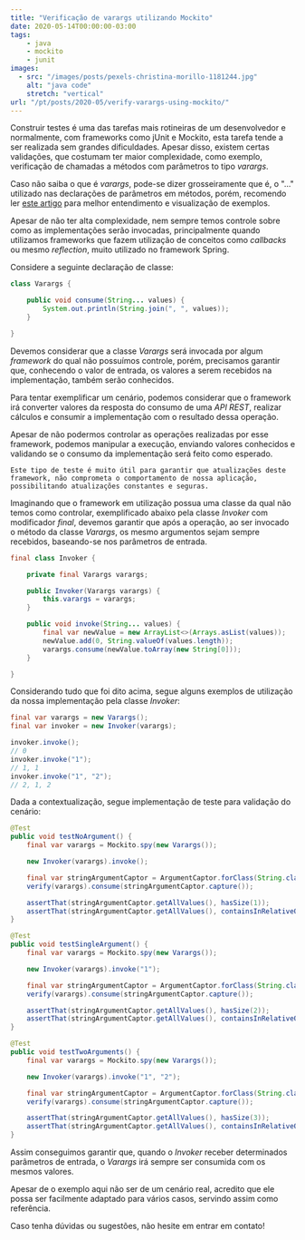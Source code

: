 ```yaml
---
title: "Verificação de varargs utilizando Mockito"
date: 2020-05-14T00:00:00-03:00
tags:
    - java
    - mockito
    - junit
images: 
  - src: "/images/posts/pexels-christina-morillo-1181244.jpg"
    alt: "java code"
    stretch: "vertical"
url: "/pt/posts/2020-05/verify-varargs-using-mockito/"    
---
```


Construir testes é uma das tarefas mais rotineiras de um desenvolvedor e normalmente, com frameworks como jUnit e Mockito, esta tarefa tende a ser realizada sem grandes dificuldades. Apesar disso, existem certas validações, que costumam ter maior complexidade, como exemplo, verificação de chamadas a métodos com parâmetros to tipo *varargs*.

Caso não saiba o que é *varargs*, pode-se dizer grosseiramente que é, o "..." utilizado nas declarações de parâmetros em métodos, porém, recomendo ler [este artigo](https://www.geeksforgeeks.org/variable-arguments-varargs-in-java/) para melhor entendimento e visualização de exemplos.

Apesar de não ter alta complexidade, nem sempre temos controle sobre como as implementações serão invocadas, principalmente quando utilizamos frameworks que fazem utilização de conceitos como *callbacks* ou mesmo *reflection*, muito utilizado no framework Spring.

Considere a seguinte declaração de classe:

```java
class Varargs {

    public void consume(String... values) {
        System.out.println(String.join(", ", values));
    }

}
```

Devemos considerar que a classe *Varargs* será invocada por algum *framework* do qual não possuímos controle, porém, precisamos garantir que, conhecendo o valor de entrada, os valores a serem recebidos na implementação, também serão conhecidos.

Para tentar exemplificar um cenário, podemos considerar que o framework irá converter valores da resposta do consumo de uma *API REST*, realizar cálculos e consumir a implementação com o resultado dessa operação.

Apesar de não podermos controlar as operações realizadas por esse framework, podemos manipular a execução, enviando valores conhecidos e validando se o consumo da implementação será feito como esperado.

`Este tipo de teste é muito útil para garantir que atualizações deste framework, não comprometa o comportamento de nossa aplicação, possibilitando atualizações constantes e seguras.`

Imaginando que o framework em utilização possua uma classe da qual não temos como controlar, exemplificado abaixo pela classe *Invoker* com modificador *final*, devemos garantir que após a operação, ao ser invocado o método da classe *Varargs*, os mesmo argumentos sejam sempre recebidos, baseando-se nos parâmetros de entrada.

```java
final class Invoker {

    private final Varargs varargs;

    public Invoker(Varargs varargs) {
        this.varargs = varargs;
    }

    public void invoke(String... values) {
        final var newValue = new ArrayList<>(Arrays.asList(values));
        newValue.add(0, String.valueOf(values.length));
        varargs.consume(newValue.toArray(new String[0]));
    }

}
```

Considerando tudo que foi dito acima, segue alguns exemplos de utilização da nossa implementação pela classe *Invoker*:

```java
final var varargs = new Varargs();
final var invoker = new Invoker(varargs);

invoker.invoke();
// 0
invoker.invoke("1");
// 1, 1
invoker.invoke("1", "2");
// 2, 1, 2
```

Dada a contextualização, segue implementação de teste para validação do cenário:

```java
@Test
public void testNoArgument() {
    final var varargs = Mockito.spy(new Varargs());

    new Invoker(varargs).invoke();

    final var stringArgumentCaptor = ArgumentCaptor.forClass(String.class);
    verify(varargs).consume(stringArgumentCaptor.capture());

    assertThat(stringArgumentCaptor.getAllValues(), hasSize(1));
    assertThat(stringArgumentCaptor.getAllValues(), containsInRelativeOrder("0"));
}

@Test
public void testSingleArgument() {
    final var varargs = Mockito.spy(new Varargs());

    new Invoker(varargs).invoke("1");

    final var stringArgumentCaptor = ArgumentCaptor.forClass(String.class);
    verify(varargs).consume(stringArgumentCaptor.capture());

    assertThat(stringArgumentCaptor.getAllValues(), hasSize(2));
    assertThat(stringArgumentCaptor.getAllValues(), containsInRelativeOrder("1", "1"));
}

@Test
public void testTwoArguments() {
    final var varargs = Mockito.spy(new Varargs());

    new Invoker(varargs).invoke("1", "2");

    final var stringArgumentCaptor = ArgumentCaptor.forClass(String.class);
    verify(varargs).consume(stringArgumentCaptor.capture());

    assertThat(stringArgumentCaptor.getAllValues(), hasSize(3));
    assertThat(stringArgumentCaptor.getAllValues(), containsInRelativeOrder("2", "1", "2"));
}
```

Assim conseguimos garantir que, quando o *Invoker* receber determinados parâmetros de entrada, o *Varargs* irá sempre ser consumida com os mesmos valores.

Apesar de o exemplo aqui não ser de um cenário real, acredito que ele possa ser facilmente adaptado para vários casos, servindo assim como referência.

Caso tenha dúvidas ou sugestões, não hesite em entrar em contato!
